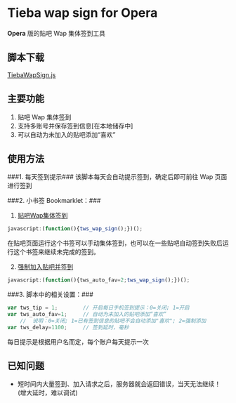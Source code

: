 ﻿# Tieba wap sign for Opera #

**Opera** 版的贴吧 Wap 集体签到工具

## 脚本下载 ##
[TiebaWapSign.js](https://raw.github.com/izml/tws/master/TiebaWapSign.js)

## 主要功能 ##
1. 贴吧 Wap 集体签到
2. 支持多账号并保存签到信息[在本地储存中]
3. 可以自动为未加入的贴吧添加“喜欢”

## 使用方法 ##

###1. 每天签到提示###
该脚本每天会自动提示签到，确定后即可前往 Wap 页面进行签到

###2. 小书签 Bookmarklet：###
1. [贴吧Wap集体签到](javascript:a;)
```javascript
javascript:(function(){tws_wap_sign();})();
```
在贴吧页面运行这个书签可以手动集体签到，也可以在一些贴吧自动签到失败后运行这个书签来继续未完成的签到。

2. [强制加入贴吧并签到](javascript:a;)
```javascript
javascript:(function(){tws_auto_fav=2;tws_wap_sign();})();
```

###3. 脚本中的相关设置：###
```javascript
var tws_tip = 1;		// 开启每日手机签到提示：0=关闭; 1=开启
var tws_auto_fav=1;		// 自动为未加入的贴吧添加“喜欢”
	//	说明：0=关闭; 1=已有签到信息的贴吧不会自动添加"喜欢"; 2=强制添加
var tws_delay=1100;		// 签到延时，毫秒
```
每日提示是根据用户名而定，每个账户每天提示一次

## 已知问题 ##
* 短时间内大量签到、加入请求之后，服务器就会返回错误，当天无法继续！(增大延时，难以调试)
